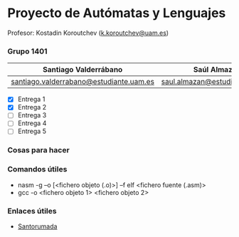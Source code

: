 # Proyecto de Autómatas y Lenguajes

Profesor: Kostadin Koroutchev (k.koroutchev@uam.es)

### Grupo 1401

Santiago Valderrábano | Saúl Almazán | Martín de las Heras
------------------------------ | ------------------------------ |--------------------------
santiago.valderrabano@estudiante.uam.es | saul.almazan@estudiante.uam.es | martin.delasheras@estudiante.uam.es

- [x] Entrega 1
- [x] Entrega 2
- [ ] Entrega 3
- [ ] Entrega 4
- [ ] Entrega 5

### Cosas para hacer

### Comandos útiles

- nasm -g –o [<fichero objeto (.o)>] –f elf <fichero fuente (.asm)>
- gcc -o <fichero ejecutable> <fichero objeto 1> <fichero objeto 2>

### Enlaces útiles

- [Santorumada](https://github.com/AlejandroSantorum/PAUTLEN_Assignments)
